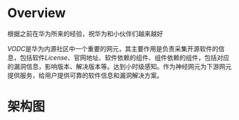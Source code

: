 # Overview

根据之前在华为所来的经验，祝华为和小伙伴们越来越好

*VODC*是华为内源社区中一个重要的网元，其主要作用是负责采集开源软件的信息，包括软件*License*、官网地址、软件依赖的组件、组件依赖的组件，包括对应的漏洞信息，影响版本、解决版本等。达到小时级感知。作为神经网元为下游网元提供服务，给用户提供可靠的软件信息和漏洞解决方案。

# 架构图

